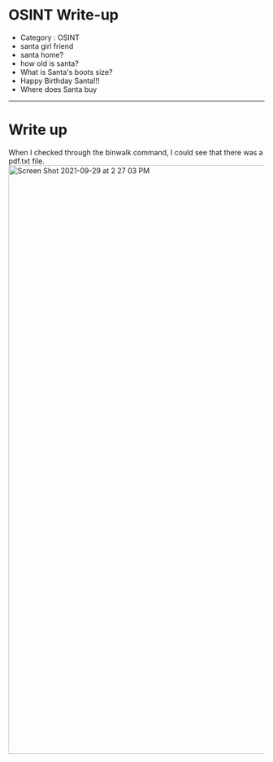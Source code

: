 # OSINT Write-up
- Category : OSINT
- santa girl friend
- santa home?
- how old is santa?
- What is Santa's boots size?
- Happy Birthday Santa!!!
- Where does Santa buy

<hr>

# Write up

When I checked through the binwalk command, I could see that there was a pdf.txt file.
<img width="1158" alt="Screen Shot 2021-09-29 at 2 27 03 PM" src="https://user-images.githubusercontent.com/90122834/146719401-9ebe6304-9a6d-443a-94da-0c260aa8be9a.png">


